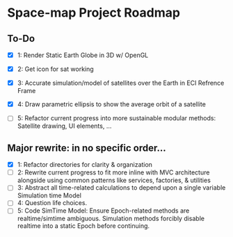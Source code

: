 # Space-map Project Roadmap

## To-Do
- [x] 1: Render Static Earth Globe in 3D w/ OpenGL
- [x] 2: Get icon for sat working
- [X] 3: Accurate simulation/model of satellites over the Earth in ECI Refrence Frame
- [X] 4: Draw parametric ellipsis to show the average orbit of a satellite
- [ ] 5: Refactor current progress into more sustainable modular methods: Satellite drawing, UI elements, ...



## Major rewrite: in no specific order...
- [X] 1: Refactor directories for clarity & organization
- [ ] 2: Rewrite current progress to fit more inline with MVC architecture alongside using common patterns like services, factories, & utilities
- [ ] 3: Abstract all time-related calculations to depend upon a single variable Simulation time Model
- [ ] 4: Question life choices.
- [ ] 5: Code SimTime Model: Ensure Epoch-related methods are realtime/simtime ambiguous. Simulation methods forcibly disable realtime into a static Epoch before continuing.